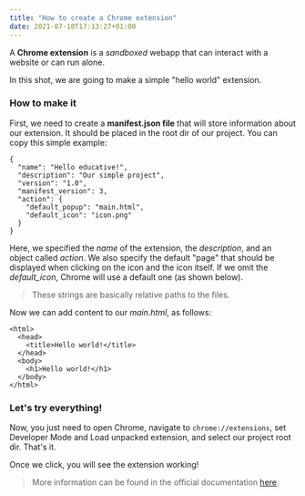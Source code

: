```yaml
---
title: "How to create a Chrome extension"
date: 2021-07-10T17:13:27+01:00
---
```

A **Chrome extension** is a *sandboxed* webapp that can interact with a website or can run alone. 

In this shot, we are going to make a simple "hello world" extension.
### How to make it
First, we need to create a **manifest.json file** that will store information about our extension. It should be placed in the root dir of our project. You can copy this simple example:
```
{
  "name": "Hello educative!",
  "description": "Our simple project",
  "version": "1.0",
  "manifest_version": 3,
  "action": {
    "default_popup": "main.html",
    "default_icon": "icon.png"
  }
}
```
Here, we specified the *name* of the extension, the *description*, and an object called *action*.
We also specify the default "page" that should be displayed when clicking on the icon and the icon itself. 
If we omit the *default_icon*, Chrome will use a default one (as shown below).

> These strings are basically relative paths to the files.


Now we can add content to  our *main.html*, as follows:
```<!doctype html>
<html>
  <head>
    <title>Hello world!</title>
  </head>
  <body>
    <h1>Hello world!</h1>
  </body>
</html>
```
### Let's try everything!
Now, you just need to open Chrome, navigate to `chrome://extensions`, set Developer Mode and Load unpacked extension, and select our project root dir. That's it.

Once we click, you will see the extension working!
> More information can be found in the official documentation [here](https://developer.chrome.com/docs/extensions/mv3/).
